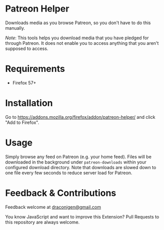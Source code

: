 # Patreon Helper
Downloads media as you browse Patreon, so you don't have to do this manually.

*Note*: This tools helps you download media that you have pledged for through Patreon. It does not enable you to access anything that you aren't supposed to access.

# Requirements
* Firefox 57+

# Installation
Go to https://addons.mozilla.org/firefox/addon/patreon-helper/ and click "Add to Firefox".

# Usage
Simply browse any feed on Patreon (e.g. your home feed). Files will be downloaded
in the background under `patreon-downloads` within your configured download
directory.
Note that downloads are slowed down to one file every few seconds to reduce server load for Patreon.

# Feedback & Contributions
Feedback welcome at draconigen@gmail.com

You know JavaScript and want to improve this Extension? Pull Requests to this repository are always welcome.